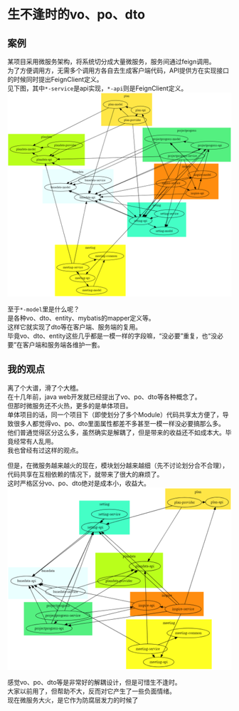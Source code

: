 # 生不逢时的vo、po、dto
## 案例
某项目采用微服务架构，将系统切分成大量微服务，服务间通过feign调用。  
为了方便调用方，无需多个调用方各自去生成客户端代码，API提供方在实现接口的时候同时提出FeignClient定义。  
见下图，其中`*-service`是api实现，`*-api`则是FeignClient定义。
![模块依赖示例](images/bad.png)

至于`*-model`里是什么呢？  
是各种vo、dto、entity、mybatis的mapper定义等。  
这样它就实现了dto等在客户端、服务端的复用。  
毕竟vo、dto、entity这些几乎都是一模一样的字段嘛，“没必要”重复，也“没必要”在客户端和服务端各维护一套。

## 我的观点
离了个大谱，滑了个大稽。  
在十几年前，java web开发就已经提出了vo、po、dto等各种概念了。  
但那时微服务还不火热，更多的是单体项目。  
单体项目的话，同一个项目下（即使划分了多个Module）代码共享太方便了，导致很多人都觉得vo、po、dto里面属性都差不多甚至一模一样没必要搞那么多。  
他们普通觉得区分这么多，虽然确实是解耦了，但是带来的收益还不如成本大。毕竟经常有人乱用。  
我也曾经有过这样的观点。  

但是，在微服务越来越火的现在，模块划分越来越细（先不讨论划分合不合理），代码共享在互相依赖的情况下，就带来了很大的麻烦了。  
这时严格区分vo、po、dto绝对是成本小，收益大。  
![改进示例](images/good.png)

感觉vo、po、dto等是非常好的解耦设计，但是可惜生不逢时。  
大家以前用了，但帮助不大，反而对它产生了一些负面情绪。  
现在微服务大火，是它作为防腐层发力的时候了
